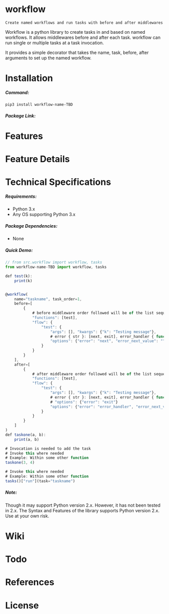 # workflow
    Create named workflows and run tasks with before and after middlewares

Workflow is a python library to create tasks in and based on named workflows. It allows middlewares before and after each task. workflow can run single or multiple tasks at a task invocation.

It provides a simple decorator that takes the name, task, before, after arguments to set up the named workflow.

# Installation

##### Command:

    pip3 install workflow-name-TBD

##### Package Link:
    

# Features
# Feature Details
# Technical Specifications

##### Requirements:

* Python 3.x
* Any OS supporting Python 3.x

##### Package Dependencies:

* None

##### Quick Demo:

```javascript
// from src.workflow import workflow, tasks
from workflow-name-TBD import workflow, tasks

def test(k):
    print(k)


@workflow(
    name="taskname", task_order=1,
    before=[
        {
            # before middleware order followed will be of the list sequence
            "functions": [test],
            "flow": {
                "test": {
                    "args": [], "kwargs": {"k": "Testing message"},
                    # error { str }: [next, exit], error_handler { function }
                    "options": {"error": "next", "error_next_value": ""}
                }
            }
        }
    ],
    after=[
        {
            # after middleware order followed will be of the list sequence
            "functions": [test],
            "flow": {
                "test": {
                    "args": [], "kwargs": {"k": "Testing message"},
                    # error { str }: [next, exit], error_handler { function }
                    # "options": {"error": "exit"}
                    "options": {"error": "error_handler", "error_next_value": "", "error_handler": ""}
                }
            }
        }
    ]
)
def taskone(a, b):
    print(a, b)

# Invocation is needed to add the task
# Invoke this where needed
# Example: Within some other function
taskone(3, 4)

# Invoke this where needed
# Example: Within some other function
tasks()["run"](task="taskname")

```

##### Note:

Though it may support Python version 2.x. However, it has not been tested in 2.x. The Syntax and Features of the library supports Python version 2.x. Use at your own risk.

# Wiki
# Todo
# References
# License
